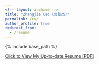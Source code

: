 ```yaml
---
<!-- layout: archive -->
title: "Zhangjie Cao (曹张杰)"
permalink: /cv/
author_profile: true
redirect_from:
  - /resume
---
```


{% include base_path %}

[Click to View My Up-to-date Resume [PDF]](http://caozhangjie.github.io/files/caozhangjie_cv.pdf)

<!-- <embed src="http://caozhangjie.github.io/files/caozhangjie_cv.pdf" width="650" height="1800" type='application/pdf'> -->
